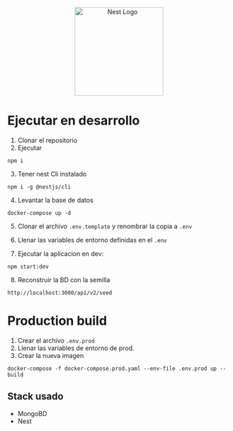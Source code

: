 <p align="center">
  <a href="http://nestjs.com/" target="blank"><img src="https://nestjs.com/img/logo-small.svg" width="200" alt="Nest Logo" /></a>
</p>

[circleci-image]: https://img.shields.io/circleci/build/github/nestjs/nest/master?token=abc123def456
[circleci-url]: https://circleci.com/gh/nestjs/nest

  

# Ejecutar en desarrollo

1. Clonar el repositorio
2. Ejecutar
```
npm i
```
3. Tener nest Cli instalado
```
npm i -g @nestjs/cli
```
4. Levantar la base de datos
```
docker-compose up -d
```

5. Clonar el archivo ```.env.template``` y renombrar la copia a ```.env```

6. Llenar las variables de entorno definidas en el ```.env```

7. Ejecutar la aplicacion en dev:
```
npm start:dev
```
8. Reconstruir la BD con la semilla
```
http://localhost:3000/api/v2/seed
```
# Production build
1. Crear el archivo ```.env.prod```
2. Llenar las variables de entorno de prod.
3. Crear la nueva imagen
```
docker-compose -f docker-compose.prod.yaml --env-file .env.prod up --build
```



## Stack usado
* MongoBD
* Nest